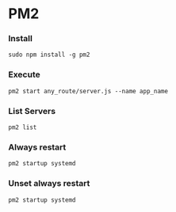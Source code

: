 # PM2 

### Install
```
sudo npm install -g pm2
```

### Execute
```
pm2 start any_route/server.js --name app_name
```

### List Servers
```
pm2 list
```


### Always restart
```
pm2 startup systemd
```

### Unset always restart

```
pm2 startup systemd
```
